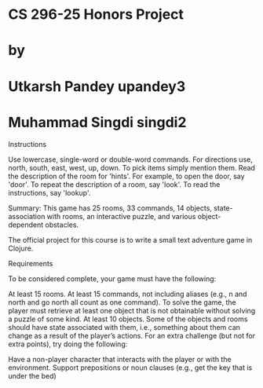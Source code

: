 # CS 296-25 Honors Project
# by
# Utkarsh Pandey upandey3
# Muhammad Singdi singdi2

Instructions

Use lowercase, single-word or double-word commands. For directions use, north, south, east, west, up, down.
To pick items simply mention them. Read the description of the room for 'hints'. For example, 
to open the door, say 'door'.
To repeat the description of a room, say 'look'.
To read the instructions, say 'lookup'.


Summary: This game has 25 rooms, 33 commands, 14 objects, state-association with rooms, an interactive puzzle, and
		 various object-dependent obstacles.
		 
The official project for this course is to write a small text adventure game in Clojure.

Requirements

To be considered complete, your game must have the following:

At least 15 rooms.
At least 15 commands, not including aliases (e.g., n and north and go north all count as one command).
To solve the game, the player must retrieve at least one object that is not obtainable without solving a puzzle of some kind.
At least 10 objects.
Some of the objects and rooms should have state associated with them, i.e., something about them can change as a result of the player’s actions.
For an extra challenge (but not for extra points), try doing the following:

Have a non-player character that interacts with the player or with the environment.
Support prepositions or noun clauses (e.g., get the key that is under the bed)
